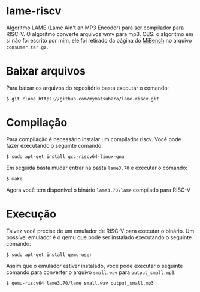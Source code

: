 # lame-riscv
Algoritmo LAME (Lame Ain't an MP3 Encoder) para ser compilador para RISC-V. O algoritmo converte arquivos wmv para mp3.
OBS: o algoritmo em si não foi escrito por mim, ele foi retirado da página do [MiBench](https://vhosts.eecs.umich.edu/mibench/source.html) no arquivo `consumer.tar.gz`.

# Baixar arquivos
Para baixar os arquivos do repositório basta executar o comando:

    $ git clone https://github.com/mymatsubara/lame-riscv.git

# Compilação
Para compilação é necessário instalar um compilador riscv. Você pode fazer executando o seguinte comando:

    $ sudo apt-get install gcc-riscv64-linux-gnu

Em seguida basta mudar entrar na pasta `lame3.70` e executar o comando:

    $ make

Agora você tem disponível o binário `lame3.70\lame` compilado para RISC-V

# Execução
Talvez você precise de um emulador de RISC-V para executar o binário. Um possível emulador é o qemu que pode ser instalado executando o seguinte comando:

    $ sudo apt-get install qemu-user

Assim que o emulador estiver instalado, você pode executar o seguinte comando para converter o arquivo `small.wav` para `output_small.mp3`:

    $ qemu-riscv64 lame3.70/lame small.wav output_small.mp3



